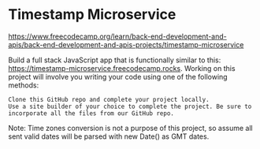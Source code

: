 # Timestamp Microservice
https://www.freecodecamp.org/learn/back-end-development-and-apis/back-end-development-and-apis-projects/timestamp-microservice

Build a full stack JavaScript app that is functionally similar to this: https://timestamp-microservice.freecodecamp.rocks. Working on this project will involve you writing your code using one of the following methods:

    Clone this GitHub repo and complete your project locally.
    Use a site builder of your choice to complete the project. Be sure to incorporate all the files from our GitHub repo.

Note: Time zones conversion is not a purpose of this project, so assume all sent valid dates will be parsed with new Date() as GMT dates.

